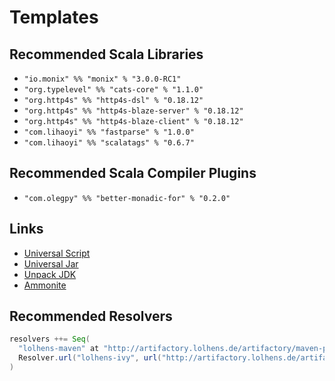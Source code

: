 # Templates

## Recommended Scala Libraries
- `"io.monix" %% "monix" % "3.0.0-RC1"`
- `"org.typelevel" %% "cats-core" % "1.1.0"`
- `"org.http4s" %% "http4s-dsl" % "0.18.12"`
- `"org.http4s" %% "http4s-blaze-server" % "0.18.12"`
- `"org.http4s" %% "http4s-blaze-client" % "0.18.12"`
- `"com.lihaoyi" %% "fastparse" % "1.0.0"`
- `"com.lihaoyi" %% "scalatags" % "0.6.7"`

## Recommended Scala Compiler Plugins
- `"com.olegpy" %% "better-monadic-for" % "0.2.0"`

## Links
- [Universal Script](https://gist.github.com/LolHens/ee821a5cd1b2031856b21a0e78e1ecc9)
- [Universal Jar](https://gist.github.com/LolHens/d04e239a499df499df4d4499934764af)
- [Unpack JDK](https://gist.github.com/LolHens/aab6ff2df06f9a24b308aa9b43e0e196)
- [Ammonite](http://ammonite.io)

## Recommended Resolvers
```sbt
resolvers ++= Seq(
  "lolhens-maven" at "http://artifactory.lolhens.de/artifactory/maven-public/",
  Resolver.url("lolhens-ivy", url("http://artifactory.lolhens.de/artifactory/ivy-public/"))(Resolver.ivyStylePatterns)
)
```
